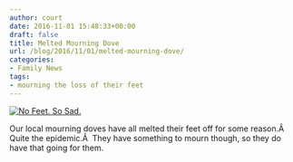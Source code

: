 ```yaml
---
author: court
date: 2016-11-01 15:48:33+00:00
draft: false
title: Melted Mourning Dove
url: /blog/2016/11/01/melted-mourning-dove/
categories:
- Family News
tags:
- mourning the loss of their feet
---
```


[![No Feet.  So Sad.](http://www.vallentyne.com/blog/wp-content/uploads/2016/11/WP_20161101_11_37_02_Rich-2-1024x612.jpg)
](http://www.vallentyne.com/blog/2016/11/01/melted-mourning-dove/wp_20161101_11_37_02_rich-2/)

Our local mourning doves have all melted their feet off for some reason.Â  Quite the epidemic.Â  They have something to mourn though, so they do have that going for them.
